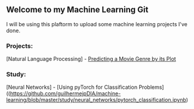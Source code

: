 ## Welcome to my Machine Learning Git

I will be using this plaftorm to upload some machine learning projects I've done.

### Projects:
[Natural Language Processing] - [Predicting a Movie Genre by its Plot](https://github.com/guilhermejpDIA/machine-learning/blob/master/projects/natural_language_processing/MovieGenre.ipynb)


### Study:
[Neural Networks] - [Using pyTorch for Classification Problems]((https://github.com/guilhermejpDIA/machine-learning/blob/master/study/neural_networks/pytorch_classification.ipynb)

